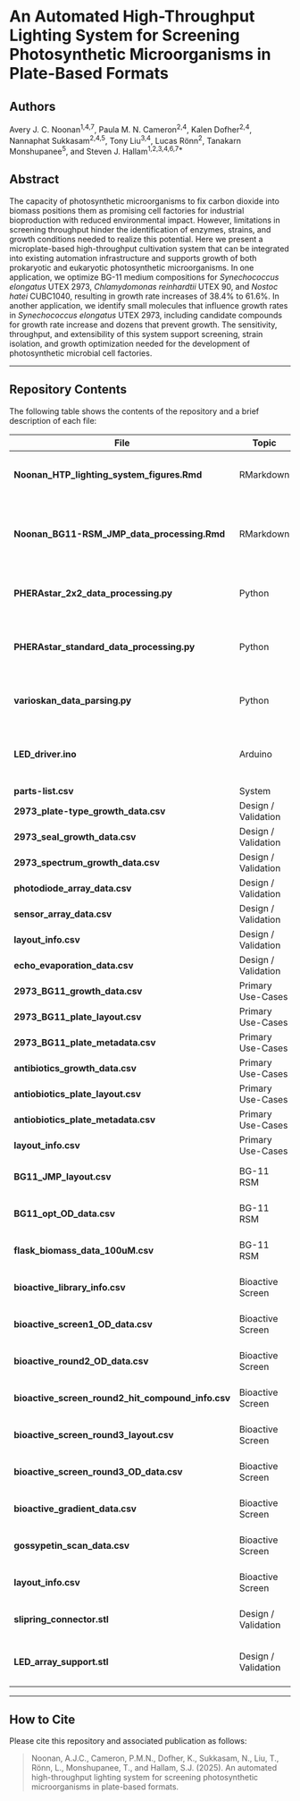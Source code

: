 # An Automated High-Throughput Lighting System for Screening Photosynthetic Microorganisms in Plate-Based Formats

## Authors
Avery J. C. Noonan<sup>1,4,7</sup>, Paula M. N. Cameron<sup>2,4</sup>, Kalen Dofher<sup>2,4</sup>, Nannaphat Sukkasam<sup>2,4,5</sup>, Tony Liu<sup>3,4</sup>, Lucas Rönn<sup>2</sup>, Tanakarn Monshupanee<sup>5</sup>, and Steven J. Hallam<sup>1,2,3,4,6,7*</sup>

## Abstract
The capacity of photosynthetic microorganisms to fix carbon dioxide into biomass positions them as promising cell factories for industrial bioproduction with reduced environmental impact. However, limitations in screening throughput hinder the identification of enzymes, strains, and growth conditions needed to realize this potential. Here we present a microplate-based high-throughput cultivation system that can be integrated into existing automation infrastructure and supports growth of both prokaryotic and eukaryotic photosynthetic microorganisms. In one application, we optimize BG-11 medium compositions for *Synechococcus elongatus* UTEX 2973, *Chlamydomonas reinhardtii* UTEX 90, and *Nostoc hatei* CUBC1040, resulting in growth rate increases of 38.4% to 61.6%. In another application, we identify small molecules that influence growth rates in *Synechococcus elongatus* UTEX 2973, including candidate compounds for growth rate increase and dozens that prevent growth. The sensitivity, throughput, and extensibility of this system support screening, strain isolation, and growth optimization needed for the development of photosynthetic microbial cell factories.

---

## Repository Contents
The following table shows the contents of the repository and a brief description of each file:

| File | Topic | Directory | Description |
|------|-------|-----------|-------------|
| **Noonan_HTP_lighting_system_figures.Rmd** | RMarkdown | . | RMarkdown generating all data figures |
| **Noonan_BG11-RSM_JMP_data_processing.Rmd** | RMarkdown | . | RMarkdown for RSM data reformatting for input into JMP |
| **PHERAstar_2x2_data_processing.py** | Python | . | Script for processing PHERAstar 2x2 data |
| **PHERAstar_standard_data_processing.py** | Python | . | Script for processing standard PHERAstar data |
| **varioskan_data_parsing.py** | Python | . | Script for parsing Varioskan data |
| **LED_driver.ino** | Arduino | . | Arduino script for controlling LED intensity |
| **parts-list.csv** | System | system-design/ | Parts list |
| **2973_plate-type_growth_data.csv** | Design / Validation | data/system-design/ | Culture OD data |
| **2973_seal_growth_data.csv** | Design / Validation | data/system-design/ | Culture OD data |
| **2973_spectrum_growth_data.csv** | Design / Validation | data/system-design/ | Culture OD data |
| **photodiode_array_data.csv** | Design / Validation | data/system-design/ | Photodiode data |
| **sensor_array_data.csv** | Design / Validation | data/system-design/ | Photodiode data |
| **layout_info.csv** | Design / Validation | data/system-design/ | Plate layout info |
| **echo_evaporation_data.csv** | Design / Validation | data/system-design/ | Evaporation data |
| **2973_BG11_growth_data.csv** | Primary Use-Cases | data/use-cases/primary/ | Culture OD data |
| **2973_BG11_plate_layout.csv** | Primary Use-Cases | data/use-cases/primary/ | Plate layout info |
| **2973_BG11_plate_metadata.csv** | Primary Use-Cases | data/use-cases/primary/ | Culture metadata |
| **antibiotics_growth_data.csv** | Primary Use-Cases | data/use-cases/primary/ | Culture OD data |
| **antiobiotics_plate_layout.csv** | Primary Use-Cases | data/use-cases/primary/ | Plate layout info |
| **antiobiotics_plate_metadata.csv** | Primary Use-Cases | data/use-cases/primary/ | Culture metadata |
| **layout_info.csv** | Primary Use-Cases | data/use-cases/primary/ | Plate layout info |
| **BG11_JMP_layout.csv** | BG-11 RSM | data/use-cases/BG11-RSM/ | Plate layout info |
| **BG11_opt_OD_data.csv** | BG-11 RSM | data/use-cases/BG11-RSM/ | Culture OD data |
| **flask_biomass_data_100uM.csv** | BG-11 RSM | data/use-cases/BG11-RSM/ | Culture biomass data |
| **bioactive_library_info.csv** | Bioactive Screen | data/use-cases/bioactive-screening/ | Screening library information |
| **bioactive_screen1_OD_data.csv** | Bioactive Screen | data/use-cases/bioactive-screening/ | Culture OD data |
| **bioactive_round2_OD_data.csv** | Bioactive Screen | data/use-cases/bioactive-screening/ | Culture OD data |
| **bioactive_screen_round2_hit_compound_info.csv** | Bioactive Screen | data/use-cases/bioactive-screening/ | Compound metadata |
| **bioactive_screen_round3_layout.csv** | Bioactive Screen | data/use-cases/bioactive-screening/ | Plate layout info |
| **bioactive_screen_round3_OD_data.csv** | Bioactive Screen | data/use-cases/bioactive-screening/ | Culture OD data |
| **bioactive_gradient_data.csv** | Bioactive Screen | data/use-cases/bioactive-screening/ | Culture OD data |
| **gossypetin_scan_data.csv** | Bioactive Screen | data/use-cases/bioactive-screening/ | Culture OD data |
| **layout_info.csv** | Bioactive Screen | data/use-cases/bioactive-screening/ | Plate layout info |
| **slipring_connector.stl** | Design / Validation | 3D model (.stl) | Model of slipring connector |
| **LED_array_support.stl** | Design / Validation | 3D model (.stl) | Model of LED array support structure |

---

## How to Cite
Please cite this repository and associated publication as follows:
> Noonan, A.J.C., Cameron, P.M.N., Dofher, K., Sukkasam, N., Liu, T., Rönn, L., Monshupanee, T., and Hallam, S.J. (2025). An automated high-throughput lighting system for screening photosynthetic microorganisms in plate-based formats.

